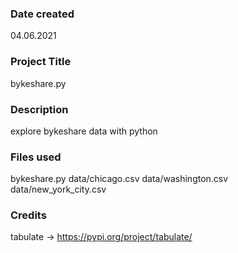 ### Date created
04.06.2021

### Project Title
bykeshare.py

### Description
explore bykeshare data with python

### Files used
bykeshare.py
data/chicago.csv
data/washington.csv
data/new_york_city.csv

### Credits
tabulate  -> https://pypi.org/project/tabulate/

